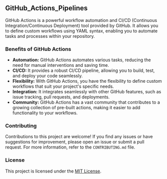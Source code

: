 ## GitHub_Actions_Pipelines

GitHub Actions is a powerful workflow automation and CI/CD (Continuous Integration/Continuous Deployment) tool provided by GitHub. It allows you to define custom workflows using YAML syntax, enabling you to automate tasks and processes within your repository.

### Benefits of GitHub Actions

- **Automation:** GitHub Actions automates various tasks, reducing the need for manual interventions and saving time.
- **CI/CD:** It provides a robust CI/CD pipeline, allowing you to build, test, and deploy your code seamlessly.
- **Flexibility:** With GitHub Actions, you have the flexibility to define custom workflows that suit your project's specific needs.
- **Integration:** It integrates seamlessly with other GitHub features, such as issue tracking, pull requests, and deployments.
- **Community:** GitHub Actions has a vast community that contributes to a growing collection of pre-built actions, making it easier to add functionality to your workflows.

### Contributing

Contributions to this project are welcome! If you find any issues or have suggestions for improvement, please open an issue or submit a pull request. For more information, refer to the `CONTRIBUTING.md` file.

### License

This project is licensed under the [MIT License](LICENSE).
